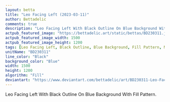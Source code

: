 ```yaml
---
layout: betta
title: "Leo Facing Left (2023-03-11)"
author: Bettadelic
comments: true
description: "Leo Facing Left With Black Outline On Blue Background With Fill Pattern."
actpub_featured_image: "https://bettadelic.art/static/bettas/BD230311.jpg"
actpub_featured_image_width: 1500
actpub_featured_image_height: 1200
tags: [Leo Facing Left, Black Outline, Blue Background, Fill Pattern, March 2023]
unitName: "BD230311"
line_color: "Black"
background_color: "Blue"
width: 1500
height: 1200
algorithm: "Fill"
deviantart: "https://www.deviantart.com/bettadelic/art/BD230311-Leo-Facing-Left-2023-03-11-953336847"
---
```


Leo Facing Left With Black Outline On Blue Background With Fill Pattern.
